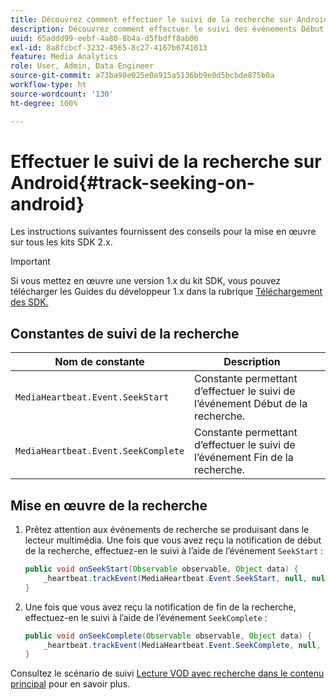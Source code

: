 ```yaml
---
title: Découvrez comment effectuer le suivi de la recherche sur Android
description: Découvrez comment effectuer le suivi des événements Début de la recherche et Fin de la recherche à lʼaide du SDK Media sur Android.
uuid: 65addd99-eebf-4a80-8b4a-d5fbdff8ab06
exl-id: 8a8fcbcf-3232-4565-8c27-4167b6741613
feature: Media Analytics
role: User, Admin, Data Engineer
source-git-commit: a73ba98e025e0a915a5136bb9e0d5bcbde875b0a
workflow-type: ht
source-wordcount: '130'
ht-degree: 100%

---
```


# Effectuer le suivi de la recherche sur Android{#track-seeking-on-android}

Les instructions suivantes fournissent des conseils pour la mise en œuvre sur tous les kits SDK 2.x.

>[!IMPORTANT]
>
>Si vous mettez en œuvre une version 1.x du kit SDK, vous pouvez télécharger les Guides du développeur 1.x dans la rubrique [Téléchargement des SDK.](/help/getting-started/download-sdks.md)

## Constantes de suivi de la recherche

| Nom de constante | Description     |
|---|---|
| `MediaHeartbeat.Event.SeekStart` | Constante permettant d’effectuer le suivi de l’événement Début de la recherche. |
| `MediaHeartbeat.Event.SeekComplete` | Constante permettant d’effectuer le suivi de l’événement Fin de la recherche. |

## Mise en œuvre de la recherche

1. Prêtez attention aux événements de recherche se produisant dans le lecteur multimédia. Une fois que vous avez reçu la notification de début de la recherche, effectuez-en le suivi à l’aide de l’événement `SeekStart` :

   ```java
   public void onSeekStart(Observable observable, Object data) {  
       _heartbeat.trackEvent(MediaHeartbeat.Event.SeekStart, null, null);
   }
   ```

1. Une fois que vous avez reçu la notification de fin de la recherche, effectuez-en le suivi à l’aide de l’événement `SeekComplete` :

   ```java
   public void onSeekComplete(Observable observable, Object data) {  
       _heartbeat.trackEvent(MediaHeartbeat.Event.SeekComplete, null, null);
   }
   ```

Consultez le scénario de suivi [Lecture VOD avec recherche dans le contenu principal](/help/use-cases/tracking-scenarios/vod-seeking.md) pour en savoir plus.
